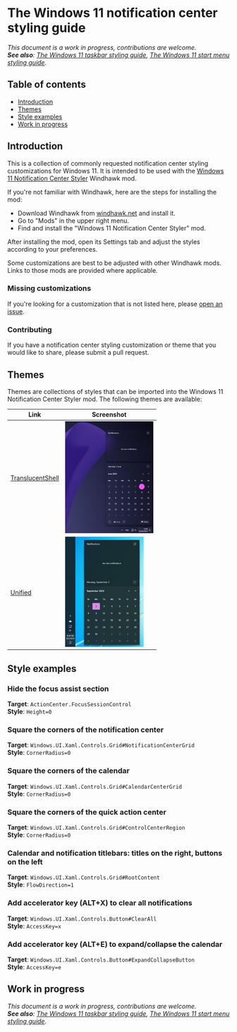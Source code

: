 # The Windows 11 notification center styling guide

*This document is a work in progress, contributions are welcome.* \
***See also**: [The Windows 11 taskbar styling
guide](https://github.com/ramensoftware/windows-11-taskbar-styling-guide/blob/main/README.md),
[The Windows 11 start menu styling
guide](https://github.com/ramensoftware/windows-11-start-menu-styling-guide/blob/main/README.md).*

## Table of contents

* [Introduction](#introduction)
* [Themes](#themes)
* [Style examples](#style-examples)
* [Work in progress](#work-in-progress)

## Introduction

This is a collection of commonly requested notification center styling
customizations for Windows 11. It is intended to be used with the [Windows 11
Notification Center
Styler](https://windhawk.net/mods/windows-11-notification-center-styler)
Windhawk mod.

If you're not familiar with Windhawk, here are the steps for installing the mod:

* Download Windhawk from [windhawk.net](https://windhawk.net/) and install it.
* Go to "Mods" in the upper right menu.
* Find and install the "Windows 11 Notification Center Styler" mod.

After installing the mod, open its Settings tab and adjust the styles according
to your preferences.

Some customizations are best to be adjusted with other Windhawk mods. Links to
those mods are provided where applicable.

### Missing customizations

If you're looking for a customization that is not listed here, please [open an
issue](https://github.com/ramensoftware/windows-11-notification-center-styling-guide/issues/new).

### Contributing

If you have a notification center styling customization or theme that you would
like to share, please submit a pull request.

## Themes

Themes are collections of styles that can be imported into the Windows 11
Notification Center Styler mod. The following themes are available:

| Link | Screenshot
| ---- | ----------
| [TranslucentShell](Themes/TranslucentShell/README.md) | [![TranslucentShell](Themes/TranslucentShell/screenshot-small.png)](Themes/TranslucentShell/video.gif)
| [Unified](Themes/Unified/README.md) | [![Unified](Themes/Unified/screenshot-small.png)](Themes/Unified/screenshot.png)

## Style examples

### Hide the focus assist section
**Target**: `ActionCenter.FocusSessionControl` \
**Style**: `Height=0`

### Square the corners of the notification center
**Target**: `Windows.UI.Xaml.Controls.Grid#NotificationCenterGrid` \
**Style**: `CornerRadius=0`

### Square the corners of the calendar
**Target**: `Windows.UI.Xaml.Controls.Grid#CalendarCenterGrid` \
**Style**: `CornerRadius=0`

### Square the corners of the quick action center
**Target**: `Windows.UI.Xaml.Controls.Grid#ControlCenterRegion` \
**Style**: `CornerRadius=0`

### Calendar and notification titlebars: titles on the right, buttons on the left
**Target**: `Windows.UI.Xaml.Controls.Grid#RootContent` \
**Style**: `FlowDirection=1`

### Add accelerator key (ALT+X) to clear all notifications
**Target**: `Windows.UI.Xaml.Controls.Button#ClearAll` \
**Style**: `AccessKey=x`

### Add accelerator key (ALT+E) to expand/collapse the calendar
**Target**: `Windows.UI.Xaml.Controls.Button#ExpandCollapseButton` \
**Style**: `AccessKey=e`

## Work in progress

*This document is a work in progress, contributions are welcome.* \
***See also**: [The Windows 11 taskbar styling
guide](https://github.com/ramensoftware/windows-11-taskbar-styling-guide/blob/main/README.md),
[The Windows 11 start menu styling
guide](https://github.com/ramensoftware/windows-11-start-menu-styling-guide/blob/main/README.md).*

